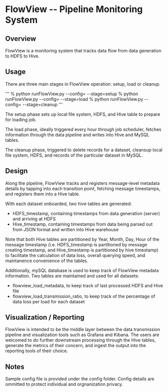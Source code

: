 # FlowView -- Pipeline Monitoring System

## Overview
FlowView is a monitoring system that tracks data flow from data generation to HDFS to Hive.

## Usage
There are three main stages in FlowView operation: setup, load or cleanup.

'''
% python runFlowView.py --config=<ConfigFileName> --stage=setup
% python runFlowView.py --config=<ConfigFileName> --stage=load
% python runFlowView.py --config=<ConfigFileName> --stage=cleanup
'''

The setup phase sets up local file system, HDFS, and Hive table to prepare for loading job.

The load phase, ideally triggered every hour through job scheduler, fetches information through the data pipeline and writes into Hive and MySQL tables.

The cleanup phase, triggered to delete records for a dataset, cleansup local file system, HDFS, and records of the particular dataset in MySQL.

## Design
Along the pipeline, FlowView tracks and registers message-level metadata details by tapping into each transition point, fetching message timestamps, and registers them into a Hive table. 

With each dataset onboarded, two hive tables are generated:
<ul>
	<li>HDFS_timestamp, containing timestamps from data generation (server) and arriving at HDFS</li>
	<li>Hive_timestamp, containing timestamps from data being parsed out from JSON format and written into Hive warehouse</li>
</ul>

Note that both Hive tables are partitioned by Year, Month, Day, Hour of the message timestamp (i.e. HDFS_timestamp is partitioned by message creating timestamp, and Hive_timestamp is partitioned by hive timestamp) to facilitate the calculation of data loss, overall querying speed, and maintanence convenience of the tables.

Additionally, mySQL database is used to keep track of FlowView metadata information. Two tables are maintained and used for all datasets:
<ul>
	<li>flowview_load_metadata, to keep track of last processed HDFS and Hive file</li>
	<li>flowview_load_transmission_ratio, to keep track of the percentage of data loss per load for each dataset</li>
</ul>

## Visualization / Reporting
FlowView is intended to be the middle layer between the data transmission pipeline and visualization tools such as Grafana and Kibana. The users are welcomed to do further downstream processing through the Hive tables, generate the metrics of their concern, and ingest the output into the reporting tools of their choice. 

## Notes
Sample config file is provided under the config folder. Config details are ommitted to protect individual and orgnanization privacy.

